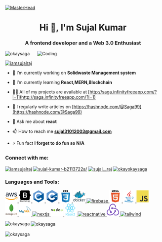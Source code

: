 [![MasterHead](https://mir-s3-cdn-cf.behance.net/project_modules/max_1200/54b6c068097599.5b50bca476b9b.gif)](https://okaysaga.io)
<h1 align="center">Hi 👋, I'm Sujal Kumar</h1>
<h3 align="center">A frontend developer and a Web 3.0 Enthusiast</h3>
<img align ="right" alt="Coding" width="400" src="https://media1.giphy.com/media/8dPbkqUb2p5XTvIXLx/200w.webp?cid=ecf05e471obzte05c0012k4sxd2uvunklgbr59klqgv2l135&ep=v1_gifs_search&rid=200w.webp&ct=g">


<p align="left"> <img src="https://komarev.com/ghpvc/?username=okaysaga&label=Profile%20views&color=0e75b6&style=flat" alt="okaysaga" /> </p>

<p align="left"> <a href="https://twitter.com/iamsujalraj" target="blank"><img src="https://img.shields.io/twitter/follow/iamsujalraj?logo=twitter&style=for-the-badge" alt="iamsujalraj" /></a> </p>

- 🔭 I’m currently working on **Solidwaste Management system**

- 🌱 I’m currently learning **React,MERN,Blockchain**

- 👨‍💻 All of my projects are available at [http://saga.infinityfreeapp.com/?i=1](http://saga.infinityfreeapp.com/?i=1)

- 📝 I regularly write articles on [https://hashnode.com/@Saga99](https://hashnode.com/@Saga99)

- 💬 Ask me about **react**

- 📫 How to reach me **sujal31012003@gmail.com**

- ⚡ Fun fact **I forget to do fun so N/A**

<h3 align="left">Connect with me:</h3>
<p align="left">
<a href="https://twitter.com/iamsujalraj" target="blank"><img align="center" src="https://raw.githubusercontent.com/rahuldkjain/github-profile-readme-generator/master/src/images/icons/Social/twitter.svg" alt="iamsujalraj" height="30" width="40" /></a>
<a href="https://linkedin.com/in/sujal-kumar-b2113722a/" target="blank"><img align="center" src="https://raw.githubusercontent.com/rahuldkjain/github-profile-readme-generator/master/src/images/icons/Social/linked-in-alt.svg" alt="sujal-kumar-b2113722a/" height="30" width="40" /></a>
<a href="https://instagram.com/sujal__raj" target="blank"><img align="center" src="https://raw.githubusercontent.com/rahuldkjain/github-profile-readme-generator/master/src/images/icons/Social/instagram.svg" alt="sujal__raj" height="30" width="40" /></a>
<a href="https://www.leetcode.com/okayokaysaga" target="blank"><img align="center" src="https://raw.githubusercontent.com/rahuldkjain/github-profile-readme-generator/master/src/images/icons/Social/leet-code.svg" alt="okayokaysaga" height="30" width="40" /></a>
</p>

<h3 align="left">Languages and Tools:</h3>
<p align="left"> <a href="https://aws.amazon.com" target="_blank" rel="noreferrer"> <img src="https://raw.githubusercontent.com/devicons/devicon/master/icons/amazonwebservices/amazonwebservices-original-wordmark.svg" alt="aws" width="40" height="40"/> </a> <a href="https://getbootstrap.com" target="_blank" rel="noreferrer"> <img src="https://raw.githubusercontent.com/devicons/devicon/master/icons/bootstrap/bootstrap-plain-wordmark.svg" alt="bootstrap" width="40" height="40"/> </a> <a href="https://www.cprogramming.com/" target="_blank" rel="noreferrer"> <img src="https://raw.githubusercontent.com/devicons/devicon/master/icons/c/c-original.svg" alt="c" width="40" height="40"/> </a> <a href="https://www.w3schools.com/cpp/" target="_blank" rel="noreferrer"> <img src="https://raw.githubusercontent.com/devicons/devicon/master/icons/cplusplus/cplusplus-original.svg" alt="cplusplus" width="40" height="40"/> </a> <a href="https://www.w3schools.com/css/" target="_blank" rel="noreferrer"> <img src="https://raw.githubusercontent.com/devicons/devicon/master/icons/css3/css3-original-wordmark.svg" alt="css3" width="40" height="40"/> </a> <a href="https://www.docker.com/" target="_blank" rel="noreferrer"> <img src="https://raw.githubusercontent.com/devicons/devicon/master/icons/docker/docker-original-wordmark.svg" alt="docker" width="40" height="40"/> </a> <a href="https://firebase.google.com/" target="_blank" rel="noreferrer"> <img src="https://www.vectorlogo.zone/logos/firebase/firebase-icon.svg" alt="firebase" width="40" height="40"/> </a> <a href="https://www.w3.org/html/" target="_blank" rel="noreferrer"> <img src="https://raw.githubusercontent.com/devicons/devicon/master/icons/html5/html5-original-wordmark.svg" alt="html5" width="40" height="40"/> </a> <a href="https://www.java.com" target="_blank" rel="noreferrer"> <img src="https://raw.githubusercontent.com/devicons/devicon/master/icons/java/java-original.svg" alt="java" width="40" height="40"/> </a> <a href="https://developer.mozilla.org/en-US/docs/Web/JavaScript" target="_blank" rel="noreferrer"> <img src="https://raw.githubusercontent.com/devicons/devicon/master/icons/javascript/javascript-original.svg" alt="javascript" width="40" height="40"/> </a> <a href="https://www.mongodb.com/" target="_blank" rel="noreferrer"> <img src="https://raw.githubusercontent.com/devicons/devicon/master/icons/mongodb/mongodb-original-wordmark.svg" alt="mongodb" width="40" height="40"/> </a> <a href="https://www.mysql.com/" target="_blank" rel="noreferrer"> <img src="https://raw.githubusercontent.com/devicons/devicon/master/icons/mysql/mysql-original-wordmark.svg" alt="mysql" width="40" height="40"/> </a> <a href="https://nextjs.org/" target="_blank" rel="noreferrer"> <img src="https://cdn.worldvectorlogo.com/logos/nextjs-2.svg" alt="nextjs" width="40" height="40"/> </a> <a href="https://nodejs.org" target="_blank" rel="noreferrer"> <img src="https://raw.githubusercontent.com/devicons/devicon/master/icons/nodejs/nodejs-original-wordmark.svg" alt="nodejs" width="40" height="40"/> </a> <a href="https://reactjs.org/" target="_blank" rel="noreferrer"> <img src="https://raw.githubusercontent.com/devicons/devicon/master/icons/react/react-original-wordmark.svg" alt="react" width="40" height="40"/> </a> <a href="https://reactnative.dev/" target="_blank" rel="noreferrer"> <img src="https://reactnative.dev/img/header_logo.svg" alt="reactnative" width="40" height="40"/> </a> <a href="https://redux.js.org" target="_blank" rel="noreferrer"> <img src="https://raw.githubusercontent.com/devicons/devicon/master/icons/redux/redux-original.svg" alt="redux" width="40" height="40"/> </a> <a href="https://tailwindcss.com/" target="_blank" rel="noreferrer"> <img src="https://www.vectorlogo.zone/logos/tailwindcss/tailwindcss-icon.svg" alt="tailwind" width="40" height="40"/> </a> </p>

<p><img align="left" src="https://github-readme-stats.vercel.app/api/top-langs?username=okaysaga&show_icons=true&locale=en&layout=compact" alt="okaysaga" /></p>

<p>&nbsp;<img align="center" src="https://github-readme-stats.vercel.app/api?username=okaysaga&show_icons=true&locale=en" alt="okaysaga" /></p>

<p><img align="center" src="https://github-readme-streak-stats.herokuapp.com/?user=okaysaga&" alt="okaysaga" /></p>
